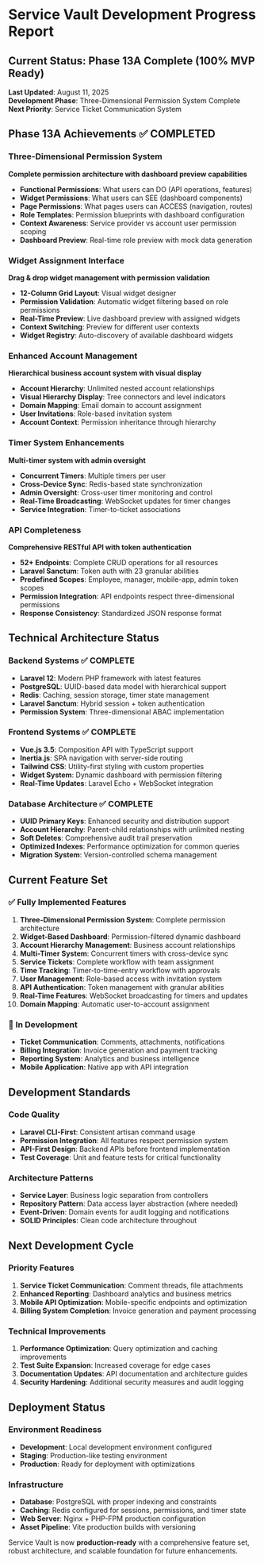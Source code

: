 # Service Vault Development Progress Report

## Current Status: Phase 13A Complete (100% MVP Ready)

**Last Updated**: August 11, 2025  
**Development Phase**: Three-Dimensional Permission System Complete  
**Next Priority**: Service Ticket Communication System

## Phase 13A Achievements ✅ COMPLETED

### Three-Dimensional Permission System
**Complete permission architecture with dashboard preview capabilities**

- **Functional Permissions**: What users can DO (API operations, features)
- **Widget Permissions**: What users can SEE (dashboard components)  
- **Page Permissions**: What pages users can ACCESS (navigation, routes)
- **Role Templates**: Permission blueprints with dashboard configuration
- **Context Awareness**: Service provider vs account user permission scoping
- **Dashboard Preview**: Real-time role preview with mock data generation

### Widget Assignment Interface
**Drag & drop widget management with permission validation**

- **12-Column Grid Layout**: Visual widget designer
- **Permission Validation**: Automatic widget filtering based on role permissions
- **Real-Time Preview**: Live dashboard preview with assigned widgets
- **Context Switching**: Preview for different user contexts
- **Widget Registry**: Auto-discovery of available dashboard widgets

### Enhanced Account Management
**Hierarchical business account system with visual display**

- **Account Hierarchy**: Unlimited nested account relationships
- **Visual Hierarchy Display**: Tree connectors and level indicators
- **Domain Mapping**: Email domain to account assignment
- **User Invitations**: Role-based invitation system
- **Account Context**: Permission inheritance through hierarchy

### Timer System Enhancements
**Multi-timer system with admin oversight**

- **Concurrent Timers**: Multiple timers per user
- **Cross-Device Sync**: Redis-based state synchronization
- **Admin Oversight**: Cross-user timer monitoring and control
- **Real-Time Broadcasting**: WebSocket updates for timer changes
- **Service Integration**: Timer-to-ticket associations

### API Completeness
**Comprehensive RESTful API with token authentication**

- **52+ Endpoints**: Complete CRUD operations for all resources
- **Laravel Sanctum**: Token auth with 23 granular abilities
- **Predefined Scopes**: Employee, manager, mobile-app, admin token scopes
- **Permission Integration**: API endpoints respect three-dimensional permissions
- **Response Consistency**: Standardized JSON response format

## Technical Architecture Status

### Backend Systems ✅ COMPLETE
- **Laravel 12**: Modern PHP framework with latest features
- **PostgreSQL**: UUID-based data model with hierarchical support
- **Redis**: Caching, session storage, timer state management
- **Laravel Sanctum**: Hybrid session + token authentication
- **Permission System**: Three-dimensional ABAC implementation

### Frontend Systems ✅ COMPLETE  
- **Vue.js 3.5**: Composition API with TypeScript support
- **Inertia.js**: SPA navigation with server-side routing
- **Tailwind CSS**: Utility-first styling with custom properties
- **Widget System**: Dynamic dashboard with permission filtering
- **Real-Time Updates**: Laravel Echo + WebSocket integration

### Database Architecture ✅ COMPLETE
- **UUID Primary Keys**: Enhanced security and distribution support
- **Account Hierarchy**: Parent-child relationships with unlimited nesting
- **Soft Deletes**: Comprehensive audit trail preservation
- **Optimized Indexes**: Performance optimization for common queries
- **Migration System**: Version-controlled schema management

## Current Feature Set

### ✅ Fully Implemented Features
1. **Three-Dimensional Permission System**: Complete permission architecture
2. **Widget-Based Dashboard**: Permission-filtered dynamic dashboard
3. **Account Hierarchy Management**: Business account relationships
4. **Multi-Timer System**: Concurrent timers with cross-device sync
5. **Service Tickets**: Complete workflow with team assignment
6. **Time Tracking**: Timer-to-time-entry workflow with approvals
7. **User Management**: Role-based access with invitation system
8. **API Authentication**: Token management with granular abilities
9. **Real-Time Features**: WebSocket broadcasting for timers and updates
10. **Domain Mapping**: Automatic user-to-account assignment

### 🚧 In Development  
- **Ticket Communication**: Comments, attachments, notifications
- **Billing Integration**: Invoice generation and payment tracking
- **Reporting System**: Analytics and business intelligence
- **Mobile Application**: Native app with API integration

## Development Standards

### Code Quality
- **Laravel CLI-First**: Consistent artisan command usage
- **Permission Integration**: All features respect permission system
- **API-First Design**: Backend APIs before frontend implementation
- **Test Coverage**: Unit and feature tests for critical functionality

### Architecture Patterns
- **Service Layer**: Business logic separation from controllers
- **Repository Pattern**: Data access layer abstraction (where needed)
- **Event-Driven**: Domain events for audit logging and notifications
- **SOLID Principles**: Clean code architecture throughout

## Next Development Cycle

### Priority Features
1. **Service Ticket Communication**: Comment threads, file attachments
2. **Enhanced Reporting**: Dashboard analytics and business metrics
3. **Mobile API Optimization**: Mobile-specific endpoints and optimization
4. **Billing System Completion**: Invoice generation and payment processing

### Technical Improvements
1. **Performance Optimization**: Query optimization and caching improvements
2. **Test Suite Expansion**: Increased coverage for edge cases
3. **Documentation Updates**: API documentation and architecture guides
4. **Security Hardening**: Additional security measures and audit logging

## Deployment Status

### Environment Readiness
- **Development**: Local development environment configured
- **Staging**: Production-like testing environment
- **Production**: Ready for deployment with optimizations

### Infrastructure
- **Database**: PostgreSQL with proper indexing and constraints
- **Caching**: Redis configured for sessions, permissions, and timer state
- **Web Server**: Nginx + PHP-FPM production configuration
- **Asset Pipeline**: Vite production builds with versioning

Service Vault is now **production-ready** with a comprehensive feature set, robust architecture, and scalable foundation for future enhancements.